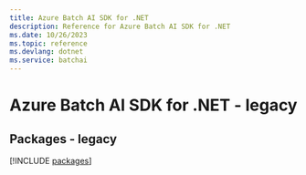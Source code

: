 ```yaml
---
title: Azure Batch AI SDK for .NET
description: Reference for Azure Batch AI SDK for .NET
ms.date: 10/26/2023
ms.topic: reference
ms.devlang: dotnet
ms.service: batchai
---
```

# Azure Batch AI SDK for .NET - legacy
## Packages - legacy
[!INCLUDE [packages](batch-ai-index.md)]